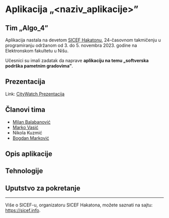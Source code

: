 # Aplikacija „<naziv_aplikacije>”

## Tim „Algo_4”

Aplikacija nastala na devetom [SICEF Hakatonu](https://hakaton.sicef.info/), 24-časovnom takmičenju u programiranju održanom od 3. do 5. novembra 2023. godine na Elektronskom fakultetu u Nišu.

Učesnici su imali zadatak da naprave **aplikaciju na temu „softverska podrška pametnim gradovima”**.

## Prezentacija

Link: [CityWatch Prezentacija](https://www.figma.com/file/47ktQNN5FlOEcBgn0I3typ/CityWatch-Presentation?type=design&node-id=40%3A2981&mode=design&t=3kywiwmdc7xKgB6G-1)

## Članovi tima

- [Milan Balabanović](https://github.com/M1K1B)
- [Marko Vasić](https://github.com/MarkoVasic02)
- Nikola Kuzmić
- [Bogdan Marković](https://github.com/Gibo2706)

## Opis aplikacije

<!--
Na primer odgovoriti na neka od sledeća pitanja:
Šta radi aplikacija? Koji je njen cil? Šta pruža korisniku? Kako rešava zadat problem? Koje su njene mogućnosti?
-->

## Tehnologije

<!--
- JavaScript
- MySQL
- PHP
- ...
-->

## Uputstvo za pokretanje

<!--
Kratke instrukcije za pokretanje aplikacije, kao i šta je potrebno instalirati i podesiti radi njenog pokretanja.
-->

----------
Više o SICEF-u, organizatoru SICEF Hakatona, možete saznati na sajtu: https://sicef.info. 
